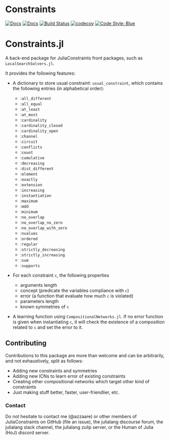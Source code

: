 # Constraints

[![Docs](https://img.shields.io/badge/docs-dev-blue.svg)](https://JuliaConstraints.github.io/Constraints.jl/dev)
[![Docs](https://img.shields.io/badge/docs-stable-blue.svg)](https://JuliaConstraints.github.io/Constraints.jl/stable)
[![Build Status](https://github.com/JuliaConstraints/Constraints.jl/workflows/CI/badge.svg)](https://github.com/JuliaConstraints/Constraints.jl/actions)
[![codecov](https://codecov.io/gh/JuliaConstraints/Constraints.jl/branch/main/graph/badge.svg?token=dyNBGiwnY1)](https://codecov.io/gh/JuliaConstraints/Constraints.jl)
[![Code Style: Blue](https://img.shields.io/badge/code%20style-blue-4495d1.svg)](https://github.com/invenia/BlueStyle)

# Constraints.jl

A back-end package for JuliaConstraints front packages, such as `LocalSearchSolvers.jl`.

It provides the following features:
- A dictionary to store usual constraint: `usual_constraint`, which contains the following entries (in alphabetical order):
  - :`all_different`
  - :`all_equal`
  - :`at_least`
  - :`at_most`
  - :`cardinality`
  - :`cardinality_closed`
  - :`cardinality_open`
  - :`channel`
  - :`circuit`
  - :`conflicts`
  - :`count`
  - :`cumulative`
  - :`decreasing`
  - :`dist_different`
  - :`element`
  - :`exactly`
  - :`extension`
  - :`increasing`
  - :`instantiation`
  - :`maximum`
  - :`mdd`
  - :`minimum`
  - :`no_overlap`
  - :`no_overlap_no_zero`
  - :`no_overlap_with_zero`
  - :`nvalues`
  - :`ordered`
  - :`regular`
  - :`strictly_decreasing`
  - :`strictly_increasing`
  - :`sum`
  - :`supports`

- For each constraint `c`, the following properties
  - arguments length
  - concept (predicate the variables compliance with `c`)
  - error (a function that evaluate how much `c` is violated)
  - parameters length
  - known symmetries of `c`
- A learning function using `CompositionalNetworks.jl`. If no error function is given when instantiating `c`, it will check the existence of a composition related to `c` and set the error to it.

## Contributing

Contributions to this package are more than welcome and can be arbitrarily, and not exhaustively, split as follows:
- Adding new constraints and symmetries
- Adding new ICNs to learn error of existing constraints
- Creating other compositional networks which target other kind of constraints
- Just making stuff better, faster, user-friendlier, etc.

### Contact
Do not hesitate to contact me (@azzaare) or other members of JuliaConstraints on GitHub (file an issue), the julialang discourse forum, the julialang slack channel, the julialang zulip server, or the Human of Julia (HoJ) discord server.
